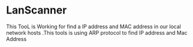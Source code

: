 # LanScanner
This TooL is Working for find a IP address and MAC address in our local network hosts .This tools is using ARP protocol to find IP address and Mac Address
